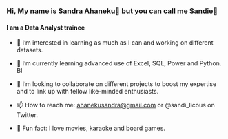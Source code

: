 ### Hi, My name is Sandra Ahaneku👋 but you can call me Sandie🙂
#### **I am a Data Analyst trainee**

- 🔭 I’m interested in learning as much as I can and working on different datasets.
- 🌱 I’m currently learning advanced use of Excel, SQL, Power and Python. BI
- 💞️ I’m looking to collaborate on different projects to boost my expertise and to link up with fellow like-minded enthusiasts.
- 📫 How to reach me: ahanekusandra@gmail.com or @sandi_licous on Twitter.

- 🥳 Fun fact: I love movies, karaoke and board games.

<!---
MsSandie/MsSandie is a ✨ special ✨ repository because its `README.md` (this file) appears on your GitHub profile.
You can click the Preview link to take a look at your changes.
--->
